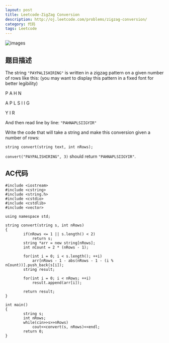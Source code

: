 ```yaml
---
layout: post
title: Leetcode-ZigZag Conversion
description: http://oj.leetcode.com/problems/zigzag-conversion/
category: 代码
tags: Leetcode
---
```

![images](http://media-cache-ec0.pinimg.com/236x/67/98/6c/67986cc162a48ffa1ab4649ed1c2a994.jpg)
## 题目描述
The string `"PAYPALISHIRING"` is written in a zigzag pattern on a given number of rows like this: (you may want to display this pattern in a fixed font for better legibility)

P   A   H   N

A P L S I I G

Y   I   R

And then read line by line: `"PAHNAPLSIIGYIR"`

Write the code that will take a string and make this conversion given a number of rows:

`string convert(string text, int nRows);`

`convert("PAYPALISHIRING", 3)` should return `"PAHNAPLSIIGYIR"`.

## AC代码

    #include <iostream>
    #include <cstring>
    #include <string.h>
    #include <cstdio>
    #include <cstdlib>
    #include <vector>
    
    using namespace std;
    
    string convert(string s, int nRows)
    {
        	if(nRows <= 1 || s.length() < 2)
        		return s;
        	string *arr = new string[nRows];
        	int nCount = 2 * (nRows - 1);
        
        	for(int i = 0; i < s.length(); ++i)
        		arr[nRows - 1 - abs(nRows - 1 - (i % nCount))].push_back(s[i]);
        	string result;
        
        	for(int i = 0; i < nRows; ++i)
        		result.append(arr[i]);
        
        	return result;
    }
    
    int main()
    {
        	string s;
        	int nRows;
        	while(cin>>s>>nRows)
        		cout<<convert(s, nRows)<<endl;
        	return 0;
    }
    